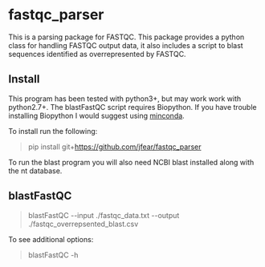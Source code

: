 # fastqc_parser

This is a parsing package for FASTQC. This package provides a python class for
handling FASTQC output data, it also includes a script to blast sequences identified
as overrepresented by FASTQC.

## Install
This program has been tested with python3+, but may work work with python2.7+.
The blastFastQC script requires Biopython. If you have trouble installing
Biopython I would suggest using [minconda](http://conda.pydata.org/miniconda.html).

To install run the following:
> pip install git+https://github.com/jfear/fastqc_parser

To run the blast program you will also need NCBI blast installed along with the nt database.

## blastFastQC

> blastFastQC --input ./fastqc_data.txt --output ./fastqc_overrepsented_blast.csv

To see additional options:

> blastFastQC -h
